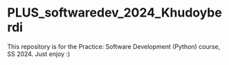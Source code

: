 # PLUS_softwaredev_2024_Khudoyberdi
This repository is for the Practice: Software Development (Python) course, SS 2024. Just enjoy :)
